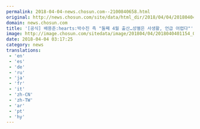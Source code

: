 ```yaml
---
permalink: 2018-04-04-news.chosun.com--2100840658.html
original: http://news.chosun.com/site/data/html_dir/2018/04/04/2018040401209.html
domain: news.chosun.com
title: '[공식] 배용준:hearts:박수진 측 "둘째 4월 출산…성별은 사생활, 언급 어렵다"'
image: http://image.chosun.com/sitedata/image/201804/04/2018040401154_0.jpg
date: 2018-04-04 03:17:25
category: news
translations: 
 - 'en'
 - 'es'
 - 'de'
 - 'ru'
 - 'ja'
 - 'fr'
 - 'it'
 - 'zh-CN'
 - 'zh-TW'
 - 'ar'
 - 'pt'
 - 'hy'
---
```


